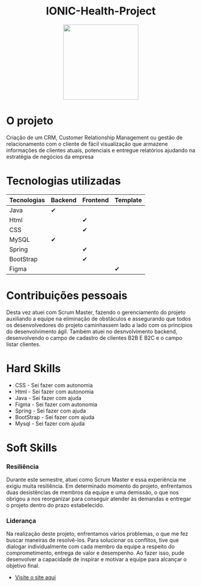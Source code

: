 <h1 align="center"> IONIC-Health-Project </h1>
<div align="center">
<img src="https://raw.githubusercontent.com/cpusfatec/cpusfatec/main/Imagens%20e%20Arquivos%20do%20Projeto/LOGO-01.png" width="200px"/>
</div>

# O projeto 

  <p> Criação de um CRM, Customer Relationship Management ou gestão de relacionamento com o cliente de fácil visualização que armazene informações de clientes atuais, potenciais e entregue relatórios ajudando na estratégia de negócios da empresa </p>
  
# Tecnologias utilizadas
| Tecnologias  | Backend | Frontend | Template |
| ------------- | ------------- | ------------- | -------------- |
| Java  | ✔  |   |   |
| Html  |   |  ✔ |   |
| CSS  |  |  ✔ |   |
| MySQL  |  ✔  |  |   |
| Spring  |    | ✔ |   |
| BootStrap  |   | ✔ |  |
| Figma  |   |  | ✔  |

# Contribuições pessoais
<p> Desta vez atuei com Scrum Master, fazendo o gerenciamento do projeto auxiliando a equipe na eliminação de obstáculos e assegurando que todos os desenvolvedores do projeto caminhassem lado a lado com os princípios do desenvolvimento ágil. Também atuei no desnvolvimento backend, desenvolvendo o campo de cadastro de clientes B2B E B2C e o campo listar clientes. </p>

# Hard Skills
* CSS - Sei fazer com autonomia
* Html - Sei fazer com autonomia
* Java - Sei fazer com ajuda
* Figma - Sei fazer com autonomia
* Spring - Sei fazer com ajuda
* BootStrap - Sei fazer com ajuda
* Mysql - Sei fazer com ajuda

# Soft Skills
### Resiliência
<p> Durante este semestre, atuei como Scrum Master e essa experiência me exigiu muita resiliência. Em determinado momento do projeto, enfrentamos duas desistências de membros da equipe e uma demissão, o que nos obrigou a nos reorganizar para conseguir atender às demandas e entregar o projeto dentro do prazo estabelecido.  </P>

### Liderança
<p> Na realização deste projeto, enfrentamos vários problemas, o que me fez buscar maneiras de resolvê-los. Para solucionar os conflitos, tive que dialogar individualmente com cada membro da equipe a respeito do comprometimento, entrega de valor e desempenho. Ao fazer isso, pude desenvolver a capacidade de inspirar e motivar a equipe para alcançar o objetivo final. </p>

* [Visite o site aqui](http://cpu.rf.gd/) 

